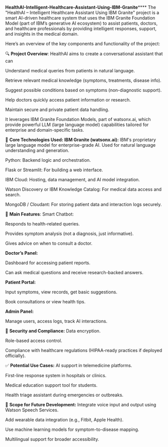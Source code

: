 **HealthAI-Intelligent-Healthcare-Assistant-Using-IBM-Granite******
The "HealthAI – Intelligent Healthcare Assistant Using IBM Granite" project is a smart AI-driven healthcare system that uses the IBM Granite Foundation Model (part of IBM’s generative AI ecosystem) to assist patients, doctors, and healthcare professionals by providing intelligent responses, support, and insights in the medical domain.

Here’s an overview of the key components and functionality of the project:

🔍 **Project Overview**: 
HealthAI aims to create a conversational assistant that can 

Understand medical queries from patients in natural language.

Retrieve relevant medical knowledge (symptoms, treatments, disease info).

Suggest possible conditions based on symptoms (non-diagnostic support).

Help doctors quickly access patient information or research.

Maintain secure and private patient data handling.

It leverages IBM Granite Foundation Models, part of watsonx.ai, which provide powerful LLM (large language model) capabilities tailored for enterprise and domain-specific tasks.

🧠 **Core Technologies Used: IBM Granite (watsonx.ai):**
 IBM's proprietary large language model for enterprise-grade AI. Used for natural language understanding and generation.

Python: Backend logic and orchestration.

Flask or Streamlit: For building a web interface.

IBM Cloud: Hosting, data management, and AI model integration.

Watson Discovery or IBM Knowledge Catalog: For medical data access and search.

MongoDB / Cloudant: For storing patient data and interaction logs securely.

🧩 **Main Features**:
 Smart Chatbot:

Responds to health-related queries.

Provides symptom analysis (not a diagnosis, just informative).

Gives advice on when to consult a doctor.

**Doctor’s Panel:**

Dashboard for accessing patient reports.

Can ask medical questions and receive research-backed answers.

**Patient Portal:**

Input symptoms, view records, get basic suggestions.

Book consultations or view health tips.

**Admin Panel:**

Manage users, access logs, track AI interactions.

🔐 **Security and Compliance:**
 Data encryption.

Role-based access control.

Compliance with healthcare regulations (HIPAA-ready practices if deployed officially).

✅ **Potential Use Cases:**
 AI support in telemedicine platforms.

First-line response system in hospitals or clinics.

Medical education support tool for students.

Health triage assistant during emergencies or outbreaks.

🌱 **Scope for Future Development:** 
Integrate voice input and output using Watson Speech Services.

Add wearable data integration (e.g., Fitbit, Apple Health).

Use machine learning models for symptom-to-disease mapping.

Multilingual support for broader accessibility.
